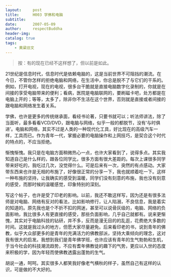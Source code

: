 ```yaml
---
layout:     post
title:      H003 学佛和电脑
subtitle:   
date:       2007-05-09
author:     respectBuddha
header-img: 
catalog: true
tags:
    - 黄粱旧文
---
```


> 按：有的现在已经不这样想了，但以前是如此。

21世纪是信息时代，信息时代是依赖电脑的，这是当前世界不可阻挡的潮流。在今日，不管你怎样的拒绝电脑和网络，在生活中，你总是脱不了与它们的干系的。例如，打开电视，现在的电视，很多台干脆就是直接电脑数字化录制的，你就是在间接的享受电脑带来的便利；看病，医院是电脑联网的，要刷磁卡吧，处方都是在电脑上开的；等等，太多了，除非你不生活在这个世界，否则就是直接或者间接的跟电脑和网络发生着关系。

学佛，也许是更多的传统继承面，看经书论著，只要书就可以；听法师讲法，除了当面听，最多看看VCD/DVD，跟电脑与网络，似乎一般的都脱节，没有‘与时俱进’。电脑和网络，其实不过是人类的一种现代化工具，好比现在的高级汽车一样，工具而已。作为青年一代，掌握必要的电脑操作和上网技巧，是契合这个时代的特点的，不应当拒绝。

惭愧惭愧。我只是在电脑方面稍微热心一点，也许大家看到了，说得多点。其实我知道自己是什么样的，跟各位同学比，很多方面有很大差距的。每次上课很多同学带来好吃的，我吃过几次，没觉得什么。可是后来有一次，突然的有点感动。大家带东西来也许是无相的布施了，好像很正常的分享一下，我也就顺着吃一下。这样一种布施的坚持，让我确实的感受到温暖，同学们没有刻意的布施，我也没有刻意的感受，而那时候的温暖感觉，印象特别的深刻。

写这个帖子，也许是受了印老的影响。以前，我还不敢这样写，因为还是有很多法师是对电脑、网络有反对的看法，比如影响修行，让人陷溺，不良信息，我是着实的知道的。原先我也是个不折不扣的网迷，甚至可以说骨灰级的，电脑、网络的负面影响，我比很多人有更直接的感受，那些负面影响，几乎自己就都有。说来更惭愧，其实对于电脑科技的钻研，并不多，反而是漫无目的的乱逛，花费绝大多数的时间。这就是我过头的地方，但愿大家尽量避免。后来看印老的书，说到青年的佛教，似乎大众部更多的是青年的充满活力的佛教部派，坚持大乘倾向的理念，这对我有很大的启发。我想到我们是青年佛学班，也许应该有青年的生气勃勃和生机，于当今社会的科技潮流趋势，不应有耆年佛教徒的趣下的气势，更应以入世的态度来积极的学，因为年轻而使佛教透露出蓬勃的生气。

胡说一通，呵呵。其实很多人都笑我好像老气横秋的样子，虽然自己有这样的认识，可是做的不大好的。
